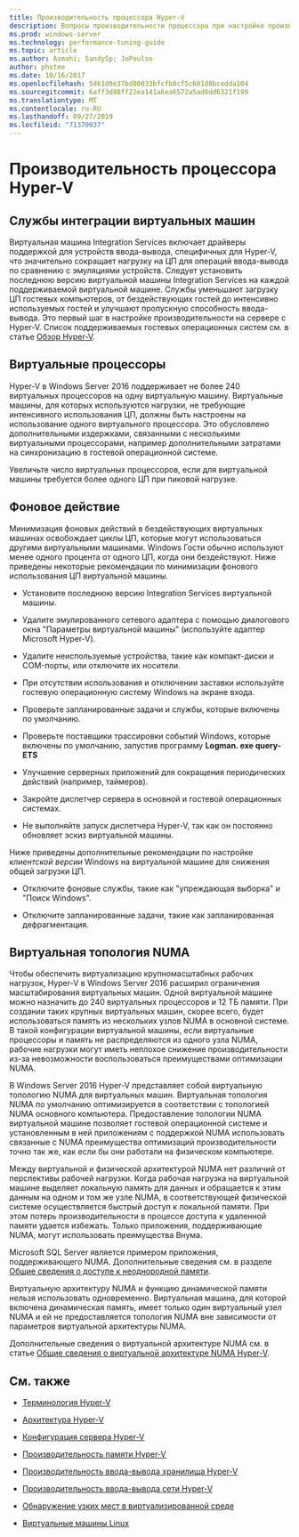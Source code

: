 ```yaml
---
title: Производительность процессора Hyper-V
description: Вопросы производительности процессора при настройке производительности Hyper-V
ms.prod: windows-server
ms.technology: performance-tuning-guide
ms.topic: article
ms.author: Asmahi; SandySp; JoPoulso
author: phstee
ms.date: 10/16/2017
ms.openlocfilehash: 5d61d0e37bd80033bfcfb0cf5c601d8bcedda104
ms.sourcegitcommit: 6aff3d88ff22ea141a6ea6572a5ad8dd6321f199
ms.translationtype: MT
ms.contentlocale: ru-RU
ms.lasthandoff: 09/27/2019
ms.locfileid: "71370037"
---
```

# <a name="hyper-v-processor-performance"></a>Производительность процессора Hyper-V


## <a name="virtual-machine-integration-services"></a>Службы интеграции виртуальных машин

Виртуальная машина Integration Services включает драйверы поддержкой для устройств ввода-вывода, специфичных для Hyper-V, что значительно сокращает нагрузку на ЦП для операций ввода-вывода по сравнению с эмуляциями устройств. Следует установить последнюю версию виртуальной машины Integration Services на каждой поддерживаемой виртуальной машине. Службы уменьшают загрузку ЦП гостевых компьютеров, от бездействующих гостей до интенсивно используемых гостей и улучшают пропускную способность ввода-вывода. Это первый шаг в настройке производительности на сервере с Hyper-V. Список поддерживаемых гостевых операционных систем см. в статье [Обзор Hyper-V](https://technet.microsoft.com/library/hh831531.aspx).

## <a name="virtual-processors"></a>Виртуальные процессоры

Hyper-V в Windows Server 2016 поддерживает не более 240 виртуальных процессоров на одну виртуальную машину. Виртуальные машины, для которых используются нагрузки, не требующие интенсивного использования ЦП, должны быть настроены на использование одного виртуального процессора. Это обусловлено дополнительными издержками, связанными с несколькими виртуальными процессорами, например дополнительными затратами на синхронизацию в гостевой операционной системе.

Увеличьте число виртуальных процессоров, если для виртуальной машины требуется более одного ЦП при пиковой нагрузке.

## <a name="background-activity"></a>Фоновое действие

Минимизация фоновых действий в бездействующих виртуальных машинах освобождает циклы ЦП, которые могут использоваться другими виртуальными машинами. Windows Гости обычно используют менее одного процента от одного ЦП, когда они бездействуют. Ниже приведены некоторые рекомендации по минимизации фонового использования ЦП виртуальной машины.

-   Установите последнюю версию Integration Services виртуальной машины.

-   Удалите эмулированного сетевого адаптера с помощью диалогового окна "Параметры виртуальной машины" (используйте адаптер Microsoft Hyper-V).

-   Удалите неиспользуемые устройства, такие как компакт-диски и COM-порты, или отключите их носители.

-   При отсутствии использования и отключении заставки используйте гостевую операционную систему Windows на экране входа.

-   Проверьте запланированные задачи и службы, которые включены по умолчанию.

-   Проверьте поставщики трассировки событий Windows, которые включены по умолчанию, запустив программу **Logman. exe query-ETS**

-   Улучшение серверных приложений для сокращения периодических действий (например, таймеров).

-   Закройте диспетчер сервера в основной и гостевой операционных системах.

-   Не выполняйте запуск диспетчера Hyper-V, так как он постоянно обновляет эскиз виртуальной машины.

Ниже приведены дополнительные рекомендации по настройке *клиентской версии* Windows на виртуальной машине для снижения общей загрузки ЦП.

-   Отключите фоновые службы, такие как "упреждающая выборка" и "Поиск Windows".

-   Отключите запланированные задачи, такие как запланированная дефрагментация.

## <a name="virtual-numa"></a>Виртуальная топология NUMA

Чтобы обеспечить виртуализацию крупномасштабных рабочих нагрузок, Hyper-V в Windows Server 2016 расширил ограничения масштабирования виртуальных машин. Одной виртуальной машине можно назначить до 240 виртуальных процессоров и 12 ТБ памяти. При создании таких крупных виртуальных машин, скорее всего, будет использоваться память из нескольких узлов NUMA в основной системе. В такой конфигурации виртуальной машины, если виртуальные процессоры и память не распределяются из одного узла NUMA, рабочие нагрузки могут иметь неплохое снижение производительности из-за невозможности воспользоваться преимуществами оптимизации NUMA.

В Windows Server 2016 Hyper-V представляет собой виртуальную топологию NUMA для виртуальных машин. Виртуальная топология NUMA по умолчанию оптимизируется в соответствии с топологией NUMA основного компьютера. Предоставление топологии NUMA виртуальной машине позволяет гостевой операционной системе и установленным в ней приложениям с поддержкой NUMA использовать связанные с NUMA преимущества оптимизаций производительности точно так же, как если бы они работали на физическом компьютере.

Между виртуальной и физической архитектурой NUMA нет различий от перспективы рабочей нагрузки. Когда рабочая нагрузка на виртуальной машине выделяет локальную память для данных и обращается к этим данным на одном и том же узле NUMA, в соответствующей физической системе осуществляется быстрый доступ к локальной памяти. При этом потерь производительности в процессе доступа к удаленной памяти удается избежать. Только приложения, поддерживающие NUMA, могут использовать преимущества Внума.

Microsoft SQL Server является примером приложения, поддерживающего NUMA. Дополнительные сведения см. в разделе [Общие сведения о доступе к неоднородной памяти](https://technet.microsoft.com/library/ms178144.aspx).

Виртуальную архитектуру NUMA и функцию динамической памяти нельзя использовать одновременно. Виртуальная машина, для которой включена динамическая память, имеет только один виртуальный узел NUMA и ей не предоставляется топология NUMA вне зависимости от параметров виртуальной архитектуры NUMA.

Дополнительные сведения о виртуальной архитектуре NUMA см. в статье [Общие сведения о виртуальной архитектуре NUMA Hyper-V](https://technet.microsoft.com/library/dn282282.aspx).

## <a name="see-also"></a>См. также

-   [Терминология Hyper-V](terminology.md)

-   [Архитектура Hyper-V](architecture.md)

-   [Конфигурация сервера Hyper-V](configuration.md)

-   [Производительность памяти Hyper-V](memory-performance.md)

-   [Производительность ввода-вывода хранилища Hyper-V](storage-io-performance.md)

-   [Производительность ввода-вывода сети Hyper-V](network-io-performance.md)

-   [Обнаружение узких мест в виртуализированной среде](detecting-virtualized-environment-bottlenecks.md)

-   [Виртуальные машины Linux](linux-virtual-machine-considerations.md)
